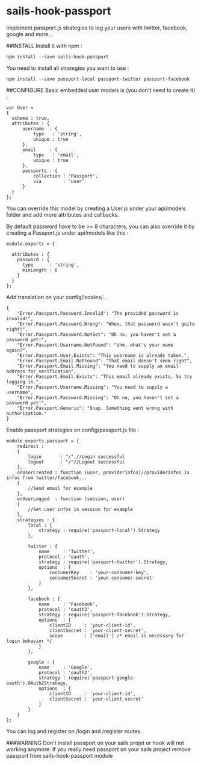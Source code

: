 # sails-hook-passport

Implement passport.js strategies to log your users with twitter, facebook, google and more...

##INSTALL
Install it with npm : 

    npm install --save sails-hook-passport

You need to install all strategies you want to use : 
    
    npm install --save passport-local passport-twitter passport-facebook

##CONFIGURE
Basic embedded user models is (you don't need to create it) : 

```
var User = 
{
  schema : true,
  attributes : {
      username  : {
          type   : 'string',
          unique : true
      },
      email     : {
          type   : 'email',
          unique : true
      },
      passports : {
          collection : 'Passport',
          via        : 'user'
      }
  }
};
```
You can override this model by creating a User.js under your api/models folder and add more attributes and callbacks.

By default password have to be >= 8 characters, you can also override it by creating a Passport.js under api/models like this :


    module.exports = {
    
      attributes : {
        password : {
          type      : 'string',
          minLength : 6
        }
      }
    };

Add translation on your config/locales/...

    {
        "Error.Passport.Password.Invalid": "The provided password is invalid!",
        "Error.Passport.Password.Wrong": "Whoa, that password wasn't quite right!",
        "Error.Passport.Password.NotSet": "Oh no, you haven't set a password yet!",
        "Error.Passport.Username.NotFound": "Uhm, what's your name again?",
        "Error.Passport.User.Exists": "This username is already taken.",
        "Error.Passport.Email.NotFound": "That email doesn't seem right",
        "Error.Passport.Email.Missing": "You need to supply an email-address for verification",
        "Error.Passport.Email.Exists": "This email already exists. So try logging in.",
        "Error.Passport.Username.Missing": "You need to supply a username",
        "Error.Passport.Password.Missing": "Oh no, you haven't set a password yet!",
        "Error.Passport.Generic": "Snap. Something went wrong with authorization."
    }
Enable passport strategies on config/passport.js file :
    
    module.exports.passport = {
        redirect : 
        {
      		login 		: "/",//Login successful
      		logout		: "/"//Logout successful
      	},
        onUserCreated : function (user, providerInfos)//providerInfos is infos from twitter/facebook... 
      	{
      		//Send email for example
      	},
      	onUserLogged  : function (session, user)
        {
            //Set user infos in session for example
        },
      	strategies : {
      		local : {
      			strategy : require('passport-local').Strategy
      		},
      
      		twitter : {
      			name     : 'Twitter',
      			protocol : 'oauth',
      			strategy : require('passport-twitter').Strategy,
      			options  : {
      				consumerKey    : 'your-consumer-key',
      				consumerSecret : 'your-consumer-secret'
      			}
      		},
      
      		facebook : {
      			name     : 'Facebook',
      			protocol : 'oauth2',
      			strategy : require('passport-facebook').Strategy,
      			options  : {
      				clientID     : 'your-client-id',
      				clientSecret : 'your-client-secret',
      				scope        : ['email'] /* email is necessary for login behavior */
      			}
      		},
      
      		google : {
      			name     : 'Google',
      			protocol : 'oauth2',
      			strategy : require('passport-google-oauth').OAuth2Strategy,
      			options  : {
      				clientID     : 'your-client-id',
      				clientSecret : 'your-client-secret'
      			}
      		}
      	}
    };

You can log and register on /login and /register routes.

###WARNING 
Don't install passport on your sails projet or hook will not working anymore. If you really need passport on your sails project remove passport from sails-hook-passport module
